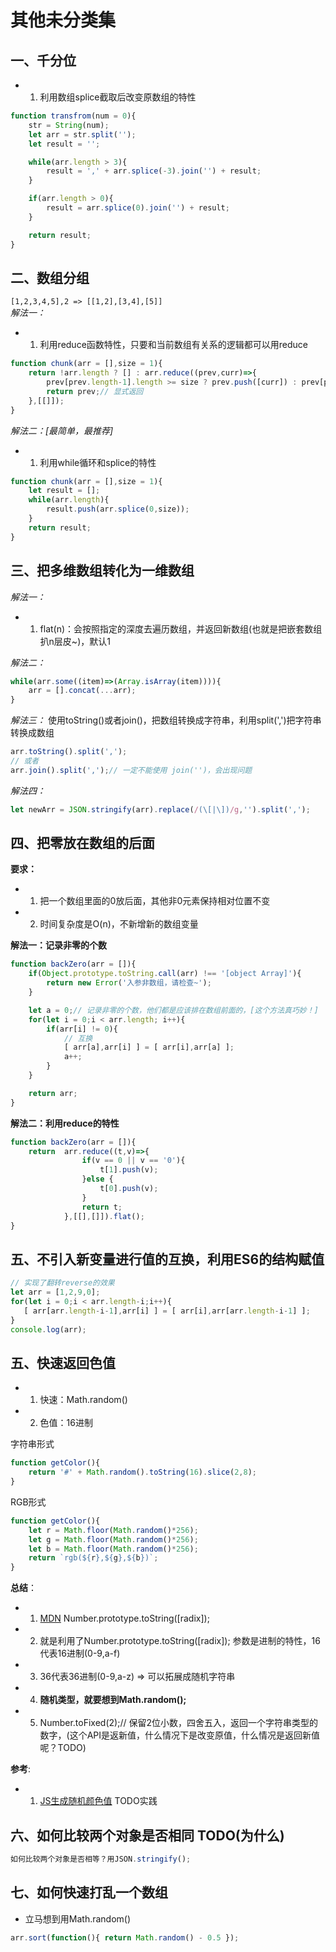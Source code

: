 # 其他未分类集

## 一、千分位  
* 1. 利用数组splice截取后改变原数组的特性  
```js
function transfrom(num = 0){
    str = String(num);
    let arr = str.split('');
    let result = '';

    while(arr.length > 3){
        result = ',' + arr.splice(-3).join('') + result;
    }

    if(arr.length > 0){
        result = arr.splice(0).join('') + result;
    }

    return result;
}
```  

## 二、数组分组  
`[1,2,3,4,5],2 => [[1,2],[3,4],[5]]`  
*解法一：*    
* 1. 利用reduce函数特性，只要和当前数组有关系的逻辑都可以用reduce
```js
function chunk(arr = [],size = 1){
    return !arr.length ? [] : arr.reduce((prev,curr)=>{
        prev[prev.length-1].length >= size ? prev.push([curr]) : prev[prev.length-1].push(curr);
        return prev;// 显式返回
    },[[]]);
}
```  

*解法二：[最简单，最推荐]* 
* 1. 利用while循环和splice的特性
```js
function chunk(arr = [],size = 1){
    let result = [];
    while(arr.length){
        result.push(arr.splice(0,size));
    }
    return result;
}
```  

## 三、把多维数组转化为一维数组  
*解法一：*  
* 1. flat(n)：会按照指定的深度去遍历数组，并返回新数组(也就是把嵌套数组扒n层皮~)，默认1  

*解法二：*  
```js
while(arr.some((item)=>(Array.isArray(item)))){
    arr = [].concat(...arr);
}
```  

*解法三：* 使用toString()或者join()，把数组转换成字符串，利用split(',')把字符串转换成数组  
```js
arr.toString().split(',');
// 或者
arr.join().split(',');// 一定不能使用 join('')，会出现问题
``` 

*解法四：*
```js
let newArr = JSON.stringify(arr).replace(/(\[|\])/g,'').split(',');
```

## 四、把零放在数组的后面
**要求：**
* 1. 把一个数组里面的0放后面，其他非0元素保持相对位置不变  
* 2. 时间复杂度是O(n)，不新增新的数组变量  

**解法一：记录非零的个数**
```js
function backZero(arr = []){
    if(Object.prototype.toString.call(arr) !== '[object Array]'){
        return new Error('入参非数组，请检查~');
    }

    let a = 0;// 记录非零的个数，他们都是应该排在数组前面的，[这个方法真巧妙！]
    for(let i = 0;i < arr.length; i++){
        if(arr[i] != 0){
            // 互换
            [ arr[a],arr[i] ] = [ arr[i],arr[a] ];
            a++;
        }
    }

    return arr;
}
```

**解法二：利用reduce的特性**
```js
function backZero(arr = []){
    return  arr.reduce((t,v)=>{
                if(v == 0 || v == '0'){
                    t[1].push(v);
                }else {
                    t[0].push(v);
                }
                return t;
            },[[],[]]).flat();
}
```

## 五、不引入新变量进行值的互换，利用ES6的结构赋值

```js
// 实现了翻转reverse的效果
let arr = [1,2,9,0];
for(let i = 0;i < arr.length-i;i++){
   [ arr[arr.length-i-1],arr[i] ] = [ arr[i],arr[arr.length-i-1] ];
}
console.log(arr);
```

## 五、快速返回色值
* 1. 快速：Math.random()
* 2. 色值：16进制

字符串形式
```js
function getColor(){
    return '#' + Math.random().toString(16).slice(2,8);
}
```

RGB形式
```js
function getColor(){
    let r = Math.floor(Math.random()*256);
    let g = Math.floor(Math.random()*256);
    let b = Math.floor(Math.random()*256);
    return `rgb(${r},${g},${b})`;
}
```

**总结**：  
* 1. [MDN](https://developer.mozilla.org/zh-CN/docs/Web/JavaScript/Reference/Global_Objects/Number/toString) Number.prototype.toString([radix]);
* 2. 就是利用了Number.prototype.toString([radix]); 参数是进制的特性，16代表16进制(0-9,a-f)
* 3. 36代表36进制(0-9,a-z) => 可以拓展成随机字符串
* 4. **随机类型，就要想到Math.random();**
* 5. Number.toFixed(2);// 保留2位小数，四舍五入，返回一个字符串类型的数字，(这个API是返新值，什么情况下是改变原值，什么情况是返回新值呢？TODO)

**参考**:
* 1. [JS生成随机颜色值](https://blog.csdn.net/weixin_40920953/article/details/86582142) TODO实践

## 六、如何比较两个对象是否相同 TODO(为什么)
```js
如何比较两个对象是否相等？用JSON.stringify();
```

## 七、如何快速打乱一个数组
* 立马想到用Math.random()
```js
arr.sort(function(){ return Math.random() - 0.5 });
```




